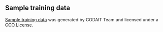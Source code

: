 ## Sample training data

[Sample training data](data) was generated by CODAIT Team and licensed under a [CCO License](https://creativecommons.org/publicdomain/zero/1.0/).
